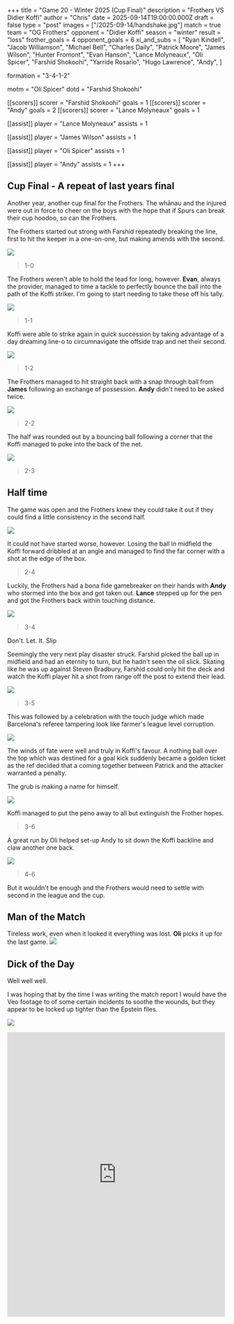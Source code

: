 +++ 
title = "Game 20 - Winter 2025 (Cup Final)"
description = "Frothers VS Didier Koffi"
author = "Chris"
date = 2025-09-14T19:00:00.000Z
draft = false
type = "post"
images = ["/2025-09-14/handshake.jpg"]
match = true
team = "OG Frothers"
opponent = "Didier Koffi"
season = "winter"
result = "loss"
frother_goals = 4
opponent_goals = 6
xi_and_subs = [
    "Ryan Kindell",
    "Jacob Williamson",
    "Michael Bell",
    "Charles Daily",
    "Patrick Moore",
    "James Wilson",
    "Hunter Fromont",
    "Evan Hanson",
    "Lance Molyneaux",
    "Oli Spicer",
    "Farshid Shokoohi",
    "Yarride Rosario",
    "Hugo Lawrence", 
    "Andy", 
]

formation = "3-4-1-2"

motm = "Oli Spicer"
dotd = "Farshid Shokoohi"


[[scorers]]
 scorer = "Farshid Shokoohi"
 goals = 1
[[scorers]]
 scorer = "Andy"
 goals = 2
[[scorers]]
 scorer = "Lance Molyneaux"
 goals = 1

[[assist]]
player = "Lance Molyneaux"
assists = 1

[[assist]]
player = "James Wilson"
assists = 1

[[assist]]
player = "Oli Spicer"
assists = 1

[[assist]]
player = "Andy"
assists = 1
+++

## Cup Final - A repeat of last years final

Another year, another cup final for the Frothers. The whānau and the injured were out in force to cheer on the boys with the hope that if Spurs can break their cup hoodoo, so can the Frothers.

The Frothers started out strong with Farshid repeatedly breaking the line, first to hit the keeper in a one-on-one, but making amends with the second.

![](/2025-09-14/farsh1.jpg)

> 1-0


The Frothers weren't able to hold the lead for long, however. **Evan**, always the provider, managed to time a tackle to perfectly bounce the ball into the path of the Koffi striker. I'm going to start needing to take these off his tally.

![](/2025-09-14/carnage.jpg)

> 1-1

Koffi were able to strike again in quick succession by taking advantage of a day dreaming line-o to circumnavigate the offside trap and net their second.

![](https://media1.tenor.com/m/FT5-JMFg430AAAAd/sleep-clap.gif)

> 1-2


The Frothers managed to hit straight back with a snap through ball from **James** following an exchange of possession. **Andy** didn't need to be asked twice.

![](/2025-09-14/andy1.jpg)

> 2-2


The half was rounded out by a bouncing ball following a corner that the Koffi managed to poke into the back of the net.

![](/2025-09-14/charles1.jpg)


> 2-3

## Half time

The game was open and the Frothers knew they could take it out if they could find a little consistency in the second half.

![](/2025-09-14/hunter1.jpg)

It could not have started worse, however. Losing the ball in midfield the Koffi forward dribbled at an angle and managed to find the far corner with a shot at the edge of the box.

> 2-4

Luckily, the Frothers had a bona fide gamebreaker on their hands with **Andy** who stormed into the box and got taken out. **Lance** stepped up for the pen and got the Frothers back within touching distance.

![](/2025-09-14/lance-pen.jpg)

> 3-4

Don't. Let. It. Slip

Seemingly the very next play disaster struck. Farshid picked the ball up in midfield and had an eternity to turn, but he hadn't seen the oil slick. Skating like he was up against Steven Bradbury, Farshid could only hit the deck and watch the Koffi player hit a shot from range off the post to extend their lead.

![](https://media1.tenor.com/m/hFXxySBAoGcAAAAd/last-place-from-last-to-first.gif)

> 3-5

This was followed by a celebration with the touch judge which made Barcelona's referee tampering look like farmer's league level corruption.

![](/2025-09-14/fishy.jpg)

The winds of fate were well and truly in Koffi's favour. A nothing ball over the top which was destined for a goal kick suddenly became a golden ticket as the ref decided that a coming together between Patrick and the attacker warranted a penalty.

The grub is making a name for himself.

![](/2025-09-14/patrick1.jpg)

Koffi managed to put the peno away to all but extinguish the Frother hopes.

> 3-6

A great run by Oli helped set-up Andy to sit down the Koffi backline and claw another one back.

![](/2025-09-14/andy2.jpg)

> 4-6

But it wouldn't be enough and the Frothers would need to settle with second in the league and the cup.

## Man of the Match
Tireless work, even when it looked it everything was lost. **Oli** picks it up for the last game.
![](/2025-09-14/oli1.jpg)

## Dick of the Day
Well well well.

I was hoping that by the time I was writing the match report I would have the Veo footage to of some certain incidents to soothe the wounds, but they appear to be locked up tighter than the Epstein files.

![](/2025-09-14/dotd.png)

<iframe src="https://www.facebook.com/plugins/post.php?href=https%3A%2F%2Fwww.facebook.com%2FBetterfootball%2Fposts%2Fpfbid07kcAZpoLBHxS3aCe2xWsiuou6QDsWyrVrzkyw2hVm3by5s1jYEfWFckbKyBCREXTl&show_text=true&width=500" width="500" height="652" style="border:none;overflow:hidden" scrolling="no" frameborder="0" allowfullscreen="true" allow="autoplay; clipboard-write; encrypted-media; picture-in-picture; web-share"></iframe>

